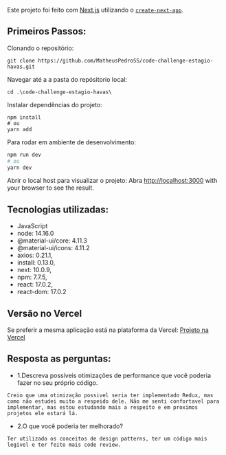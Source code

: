 Este projeto foi feito com [Next.js](https://nextjs.org/) utilizando o [`create-next-app`](https://github.com/vercel/next.js/tree/canary/packages/create-next-app).

## Primeiros Passos:

Clonando o repositório:
```
git clone https://github.com/MatheusPedroSS/code-challenge-estagio-havas.git
```

Navegar até a a pasta do repósitorio local:
```
cd .\code-challenge-estagio-havas\
```

Instalar dependências do projeto:
```
npm install
# ou
yarn add
```

Para rodar em ambiente de desenvolvimento: 

```bash
npm run dev
# ou
yarn dev
```

Abrir o local host para visualizar o projeto: 
Abra [http://localhost:3000](http://localhost:3000) with your browser to see the result.

## Tecnologias utilizadas:
 - JavaScript
 - node: 14.16.0
 - @material-ui/core: 4.11.3
 - @material-ui/icons: 4.11.2
 - axios: 0.21.1,
 - install: 0.13.0,
 - next: 10.0.9,
 - npm: 7.7.5,
 - react: 17.0.2,
 - react-dom: 17.0.2

## Versão no Vercel

Se preferir a mesma aplicação está na plataforma da Vercel:
[Projeto na Vercel](https://code-challenge-estagio-havas.vercel.app/)

## Resposta as perguntas: 
 - 1.Descreva possíveis otimizações de performance que você poderia fazer no seu
próprio código.
```
Creio que uma otimização possivel seria ter implementado Redux, mas como não estudei muito a respeido dele. Não me senti confortavel para implementar, mas estou estudando mais a respeito e em proximos projetos ele estará lá.
```
 - 2.O que você poderia ter melhorado?
```
Ter utilizado os conceitos de design patterns, ter um código mais legivel e ter feito mais code review.
```
